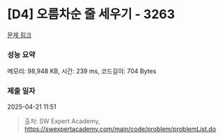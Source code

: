# [D4] 오름차순 줄 세우기 - 3263 

[문제 링크](https://swexpertacademy.com/main/code/problem/problemDetail.do?contestProbId=AWBC_hNKd_IDFAWr) 

### 성능 요약

메모리: 98,948 KB, 시간: 239 ms, 코드길이: 704 Bytes

### 제출 일자

2025-04-21 11:51



> 출처: SW Expert Academy, https://swexpertacademy.com/main/code/problem/problemList.do